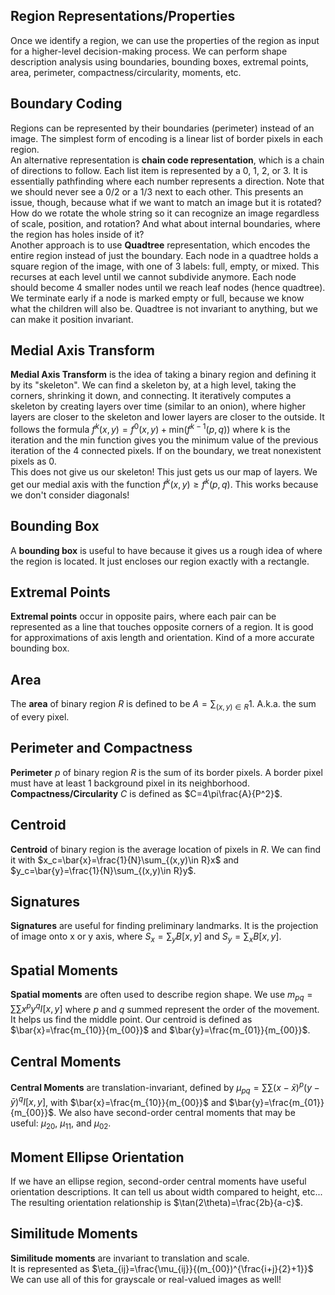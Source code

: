 ## Region Representations/Properties

Once we identify a region, we can use the properties of the region as input for a higher-level decision-making process. We can perform shape description analysis using boundaries, bounding boxes, extremal points, area, perimeter, compactness/circularity, moments, etc. 

## Boundary Coding

Regions can be represented by their boundaries (perimeter) instead of an image. The simplest form of encoding is a linear list of border pixels in each region.  
An alternative representation is **chain code representation**, which is a chain of directions to follow. Each list item is represented by a 0, 1, 2, or 3. It is essentially pathfinding where each number represents a direction. Note that we should never see a 0/2 or a 1/3 next to each other. This presents an issue, though, because what if we want to match an image but it is rotated? How do we rotate the whole string so it can recognize an image regardless of scale, position, and rotation? And what about internal boundaries, where the region has holes inside of it?  
Another approach is to use **Quadtree** representation, which encodes the entire region instead of just the boundary. Each node in a quadtree holds a square region of the image, with one of 3 labels: full, empty, or mixed. This recurses at each level until we cannot subdivide anymore. Each node should become 4 smaller nodes until we reach leaf nodes (hence quadtree). We terminate early if a node is marked empty or full, because we know what the children will also be. Quadtree is not invariant to anything, but we can make it position invariant. 

## Medial Axis Transform

**Medial Axis Transform** is the idea of taking a binary region and defining it by its "skeleton". We can find a skeleton by, at a high level, taking the corners, shrinking it down, and connecting. It iteratively computes a skeleton by creating layers over time (similar to an onion), where higher layers are closer to the skeleton and lower layers are closer to the outside. It follows the formula $f^k(x,y)=f^0(x,y)+\text{min}(f^{k-1}(p,q))$ where k is the iteration and the $\text{min}$ function gives you the minimum value of the previous iteration of the 4 connected pixels. If on the boundary, we treat nonexistent pixels as 0.  
This does not give us our skeleton! This just gets us our map of layers. We get our medial axis with the function $f^k(x,y)\geq f^k(p,q)$. This works because we don't consider diagonals!

## Bounding Box

A **bounding box** is useful to have because it gives us a rough idea of where the region is located. It just encloses our region exactly with a rectangle. 

## Extremal Points

**Extremal points** occur in opposite pairs, where each pair can be represented as a line that touches opposite corners of a region. It is good for approximations of axis length and orientation. Kind of a more accurate bounding box. 

## Area

The **area** of binary region $R$ is defined to be $A=\sum_{(x,y)\in R}1$. A.k.a. the sum of every pixel. 

## Perimeter and Compactness

**Perimeter** $p$ of binary region $R$ is the sum of its border pixels. A border pixel must have at least 1 background pixel in its neighborhood.  
**Compactness/Circularity** $C$ is defined as $C=4\pi\frac{A}{P^2}$. 

## Centroid

**Centroid** of binary region is the average location of pixels in $R$. We can find it with $x_c=\bar{x}=\frac{1}{N}\sum_{(x,y)\in R}x$ and $y_c=\bar{y}=\frac{1}{N}\sum_{(x,y)\in R}y$. 

## Signatures

**Signatures** are useful for finding preliminary landmarks. It is the projection of image onto x or y axis, where $S_x=\sum_y B[x,y]$ and $S_y=\sum_x B[x,y]$. 

## Spatial Moments

**Spatial moments** are often used to describe region shape. We use $m_{pq}=\sum\sum{x^py^qI[x,y]}$ where $p$ and $q$ summed represent the order of the movement. It helps us find the middle point. Our centroid is defined as $\bar{x}=\frac{m_{10}}{m_{00}}$ and $\bar{y}=\frac{m_{01}}{m_{00}}$. 

## Central Moments

**Central Moments** are translation-invariant, defined by $\mu_{pq}=\sum\sum{(x-\bar{x})^p(y-\bar{y})^qI[x,y]}$, with $\bar{x}=\frac{m_{10}}{m_{00}}$ and $\bar{y}=\frac{m_{01}}{m_{00}}$. We also have second-order central moments that may be useful: $\mu_{20}$, $\mu_{11}$, and $\mu_{02}$. 

## Moment Ellipse Orientation

If we have an ellipse region, second-order central moments have useful orientation descriptions. It can tell us about width compared to height, etc...  
The resulting orientation relationship is $\tan(2\theta)=\frac{2b}{a-c}$. 

## Similitude Moments

**Similitude moments** are invariant to translation and scale.  
It is represented as $\eta_{ij}=\frac{\mu_{ij}}{(m_{00})^{\frac{i+j}{2}+1}}$  
We can use all of this for grayscale or real-valued images as well!

